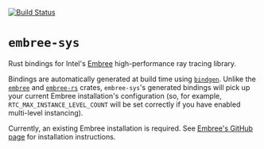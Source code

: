 [![Build Status](https://app.travis-ci.com/abau171/embree-sys.svg?branch=main)](https://app.travis-ci.com/abau171/embree-sys)

# `embree-sys`
Rust bindings for Intel's [Embree](https://www.embree.org/) high-performance ray tracing library.

Bindings are automatically generated at build time using [`bindgen`](https://github.com/rust-lang/rust-bindgen). Unlike the [`embree`](https://crates.io/crates/embree) and [`embree-rs`](https://crates.io/crates/embree-rs/0.3.6) crates, `embree-sys`'s generated bindings will pick up your current Embree installation's configuration (so, for example, `RTC_MAX_INSTANCE_LEVEL_COUNT` will be set correctly if you have enabled multi-level instancing).

Currently, an existing Embree installation is required.
See [Embree's GitHub page](https://github.com/embree/embree) for installation instructions.
